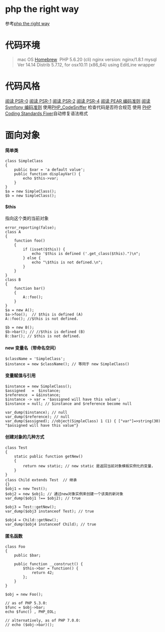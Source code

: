 # php the right way
参考[php the right way](http://laravel-china.github.io/php-the-right-way/)

# 代码环境
> mac OS [Homebrew](http://brew.sh/) 
> PHP 5.6.20 (cli)
> nginx version: nginx/1.8.1
> mysql  Ver 14.14 Distrib 5.7.12, for osx10.11 (x86_64) using  EditLine wrapper

#  代码风格
[阅读 PSR-0](https://github.com/php-fig/fig-standards/blob/master/accepted/PSR-0.md)
[阅读 PSR-1](https://github.com/php-fig/fig-standards/blob/master/accepted/PSR-1-basic-coding-standard.md)
[阅读 PSR-2](https://github.com/php-fig/fig-standards/blob/master/accepted/PSR-2-coding-style-guide.md)
[阅读 PSR-4](https://github.com/php-fig/fig-standards/blob/master/accepted/PSR-4-autoloader.md)
[阅读 PEAR 编码准则](http://pear.php.net/manual/en/standards.php)
[阅读 Symfony 编码准则](http://symfony.com/doc/current/contributing/code/standards.html)
使用[PHP_CodeSniffer](http://pear.php.net/package/PHP_CodeSniffer/) 检查代码是否符合规范
使用 [PHP Coding Standards Fixer](http://cs.sensiolabs.org/)自动修复语法格式

# 面向对象
#### 简单类
```
class SimpleClass
{
    public $var = 'a default value';
    public function displayVar() {
        echo $this->var;
    }
}
$a = new SimpleClass();
$b = new SimpleClass();
```

#### $this 

指向这个类的当前对象
```
error_reporting(false);
class A
{
    function foo()
    {
        if (isset($this)) {
            echo '$this is defined ('.get_class($this).")\n";
        } else {
            echo "\$this is not defined.\n";
        }
    }
}
class B
{
    function bar()
    {
        A::foo();
    }
}
$a = new A();
$a->foo();  // $this is defined (A)
A::foo(); //$this is not defined.

$b = new B(); 
$b->bar(); // //$this is defined (B)
B::bar(); // $this is not defined.
```
#### new 变量名（带命名空间）
```
$className = 'SimpleClass';
$instance = new $className(); // 等同于 new SimpleClass()
```

#### 变量赋值与引用
```
$instance = new SimpleClass();
$assigned   =  $instance;
$reference  = &$instance;
$instance -> var = '$assigned will have this value';
$instance = null; // $instance and $reference become null

var_dump($instance); // null
var_dump($reference); // null
var_dump($assigned); //object(SimpleClass) 1 (1) { ["var"]=>string(30) "$assigned will have this value"}
```

#### 创建对象的几种方式
```
class Test
{
    static public function getNew()
    {
        return new static; // new static 是返回当前对象模板实例化的变量，
    }
}
class Child extends Test  // 继承
{}
$obj1 = new Test();
$obj2 = new $obj1; // 通过new对象实例来创建一个该类的新对象
var_dump($obj1 !== $obj2); // true

$obj3 = Test::getNew();
var_dump($obj3 instanceof Test); // true

$obj4 = Child::getNew();
var_dump($obj4 instanceof Child); // true
```

#### 匿名函数
```
class Foo
{
    public $bar;

    public function __construct() {
        $this->bar = function() {
            return 42;
        };
    }
}

$obj = new Foo();

// as of PHP 5.3.0:
$func = $obj->bar;
echo $func() , PHP_EOL;

// alternatively, as of PHP 7.0.0:
// echo ($obj->bar)();
```


